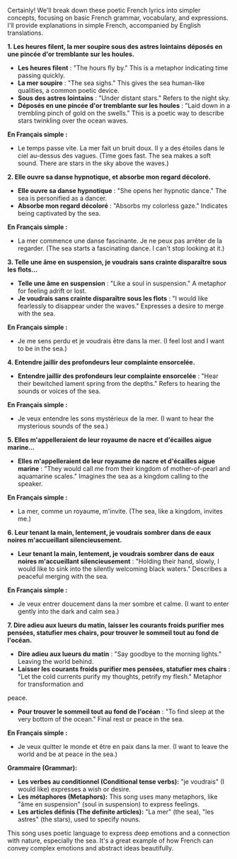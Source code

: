 Certainly! We'll break down these poetic French lyrics into simpler concepts, focusing on basic French grammar, vocabulary, and expressions. I'll provide explanations in simple French, accompanied by English translations.

**1. Les heures filent, la mer soupire sous des astres lointains déposés en une pincée d'or tremblante sur les houles.**
   - **Les heures filent** : "The hours fly by." This is a metaphor indicating time passing quickly.
   - **La mer soupire** : "The sea sighs." This gives the sea human-like qualities, a common poetic device.
   - **Sous des astres lointains** : "Under distant stars." Refers to the night sky.
   - **Déposés en une pincée d'or tremblante sur les houles** : "Laid down in a trembling pinch of gold on the swells." This is a poetic way to describe stars twinkling over the ocean waves.

**En Français simple :**
   - Le temps passe vite. La mer fait un bruit doux. Il y a des étoiles dans le ciel au-dessus des vagues. (Time goes fast. The sea makes a soft sound. There are stars in the sky above the waves.)

**2. Elle ouvre sa danse hypnotique, et absorbe mon regard décoloré.**
   - **Elle ouvre sa danse hypnotique** : "She opens her hypnotic dance." The sea is personified as a dancer.
   - **Absorbe mon regard décoloré** : "Absorbs my colorless gaze." Indicates being captivated by the sea.

**En Français simple :**
   - La mer commence une danse fascinante. Je ne peux pas arrêter de la regarder. (The sea starts a fascinating dance. I can't stop looking at it.)

**3. Telle une âme en suspension, je voudrais sans crainte disparaître sous les flots...**
   - **Telle une âme en suspension** : "Like a soul in suspension." A metaphor for feeling adrift or lost.
   - **Je voudrais sans crainte disparaître sous les flots** : "I would like fearlessly to disappear under the waves." Expresses a desire to merge with the sea.

**En Français simple :**
   - Je me sens perdu et je voudrais être dans la mer. (I feel lost and I want to be in the sea.)

**4. Entendre jaillir des profondeurs leur complainte ensorcelée.**
   - **Entendre jaillir des profondeurs leur complainte ensorcelée** : "Hear their bewitched lament spring from the depths." Refers to hearing the sounds or voices of the sea.

**En Français simple :**
   - Je veux entendre les sons mystérieux de la mer. (I want to hear the mysterious sounds of the sea.)

**5. Elles m'appelleraient de leur royaume de nacre et d'écailles aigue marine...**
   - **Elles m'appelleraient de leur royaume de nacre et d'écailles aigue marine** : "They would call me from their kingdom of mother-of-pearl and aquamarine scales." Imagines the sea as a kingdom calling to the speaker.

**En Français simple :**
   - La mer, comme un royaume, m'invite. (The sea, like a kingdom, invites me.)

**6. Leur tenant la main, lentement, je voudrais sombrer dans de eaux noires m'accueillant silencieusement.**
   - **Leur tenant la main, lentement, je voudrais sombrer dans de eaux noires m'accueillant silencieusement** : "Holding their hand, slowly, I would like to sink into the silently welcoming black waters." Describes a peaceful merging with the sea.

**En Français simple :**
   - Je veux entrer doucement dans la mer sombre et calme. (I want to enter gently into the dark and calm sea.)

**7. Dire adieu aux lueurs du matin, laisser les courants froids purifier mes pensées, statufier mes chairs, pour trouver le sommeil tout au fond de l'océan.**
   - **Dire adieu aux lueurs du matin** : "Say goodbye to the morning lights." Leaving the world behind.
   - **Laisser les courants froids purifier mes pensées, statufier mes chairs** : "Let the cold currents purify my thoughts, petrify my flesh." Metaphor for transformation and

 peace.
   - **Pour trouver le sommeil tout au fond de l'océan** : "To find sleep at the very bottom of the ocean." Final rest or peace in the sea.

**En Français simple :**
   - Je veux quitter le monde et être en paix dans la mer. (I want to leave the world and be at peace in the sea.)

**Grammaire (Grammar):**
- **Les verbes au conditionnel (Conditional tense verbs):** "je voudrais" (I would like) expresses a wish or desire.
- **Les métaphores (Metaphors):** This song uses many metaphors, like "âme en suspension" (soul in suspension) to express feelings.
- **Les articles définis (The definite articles):** "La mer" (the sea), "les astres" (the stars), used to specify nouns.

This song uses poetic language to express deep emotions and a connection with nature, especially the sea. It's a great example of how French can convey complex emotions and abstract ideas beautifully.
